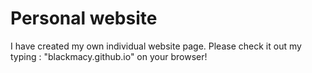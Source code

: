 # Personal website

I have created my own individual website page. Please check it out my typing : "blackmacy.github.io" on your browser!


